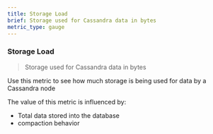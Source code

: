 ```yaml
---
title: Storage Load
brief: Storage used for Cassandra data in bytes
metric_type: gauge
---
```

### Storage Load

> Storage used for Cassandra data in bytes

Use this metric to see how much storage is being used for data by a Cassandra node

The value of this metric is influenced by:
* Total data stored into the database
* compaction behavior
